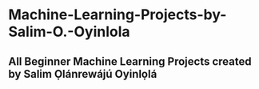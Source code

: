 # Machine-Learning-Projects-by-Salim-O.-Oyinlola

## All Beginner Machine Learning Projects created by Salim Ọlánrewájú Oyinlọlá
